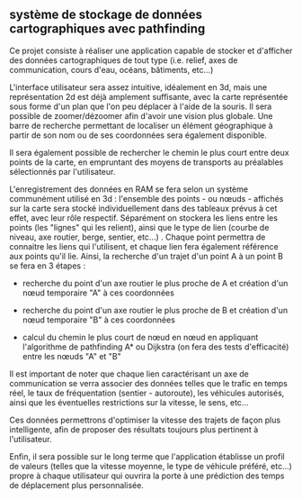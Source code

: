## système de stockage de données cartographiques avec pathfinding

Ce projet consiste à réaliser une application capable de stocker et d'afficher des données cartographiques de tout type (i.e. relief, axes de communication, cours d'eau, océans, bâtiments, etc...)

L'interface utilisateur sera assez intuitive, idéalement en 3d, mais une représentation 2d est déjà amplement suffisante, avec la carte représentée sous forme d'un plan que l'on peu déplacer à l'aide de la souris. Il sera possible de zoomer/dézoomer afin d'avoir une vision plus globale. Une barre de recherche permettant de localiser un élément géographique à partir de son nom ou de ses coordonnées sera également disponible.

Il sera également possible de rechercher le chemin le plus court entre deux points de la carte, en empruntant des moyens de transports au préalables sélectionnés par l'utilisateur.

L'enregistrement des données en RAM se fera selon un système communément utilisé en 3d : l'ensemble des points - ou nœuds - affichés sur la carte sera stocké individuellement dans des tableaux prévus à cet effet, avec leur rôle respectif. Séparément on stockera les liens entre les points (les "lignes" qui les relient), ainsi que le type de lien (courbe de niveau, axe routier, berge, sentier, etc...) . Chaque point permettra de connaitre les liens qui l'utilisent, et chaque lien fera également référence aux points qu'il lie. Ainsi, la recherche d'un trajet d'un point A à un point B se fera en 3 étapes :

- recherche du point d'un axe routier le plus proche de A et création d'un nœud temporaire "A" à ces coordonnées

- recherche du point d'un axe routier le plus proche de B et création d'un nœud temporaire "B" à ces coordonnées

- calcul du chemin le plus court de nœud en nœud en appliquant l'algorithme de pathfinding A* ou Dijkstra (on fera des tests d'efficacité) entre les nœuds "A" et "B"

Il est important de noter que chaque lien caractérisant un axe de communication se verra associer des données telles que le trafic en temps réel, le taux de fréquentation (sentier - autoroute), les véhicules autorisés, ainsi que les éventuelles restrictions sur la vitesse, le sens, etc...

Ces données permettrons d'optimiser la vitesse des trajets de façon plus intelligente, afin de proposer des résultats toujours plus pertinent à l'utilisateur.

Enfin, il sera possible sur le long terme que l'application établisse un profil de valeurs (telles que la vitesse moyenne, le type de véhicule préféré, etc...) propre à chaque utilisateur qui ouvrira la porte à une prédiction des temps de déplacement plus personnalisée.

